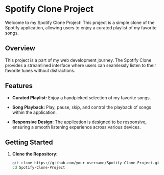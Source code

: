 # Spotify Clone Project

Welcome to my Spotify Clone Project! This project is a simple clone of the Spotify application, allowing users to enjoy a curated playlist of my favorite songs.

## Overview

This project is a part of my web development journey. The Spotify Clone provides a streamlined interface where users can seamlessly listen to their favorite tunes without distractions.

## Features

- **Curated Playlist:** Enjoy a handpicked selection of my favorite songs.

- **Song Playback:** Play, pause, skip, and control the playback of songs within the application.

- **Responsive Design:** The application is designed to be responsive, ensuring a smooth listening experience across various devices.



## Getting Started

1. **Clone the Repository:**

   ```bash
   git clone https://github.com/your-username/Spotify-Clone-Project.git
   cd Spotify-Clone-Project
